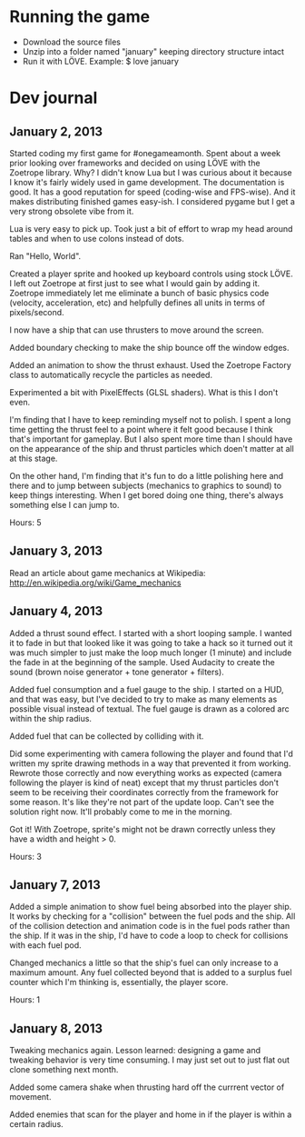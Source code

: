 # Running the game

- Download the source files
- Unzip into a folder named "january" keeping directory structure intact
- Run it with LÖVE. Example:
        $ love january

# Dev journal

## January 2, 2013

Started coding my first game for #onegameamonth. Spent about a week prior looking over frameworks and decided on using LÖVE with the Zoetrope library. Why? I didn't know Lua but I was curious about it because I know it's fairly widely used in game development. The documentation is good. It has a good reputation for speed (coding-wise and FPS-wise). And it makes distributing finished games easy-ish. I considered pygame but I get a very strong obsolete vibe from it.

Lua is very easy to pick up. Took just a bit of effort to wrap my head around tables and when to use colons instead of dots.

Ran "Hello, World".

Created a player sprite and hooked up keyboard controls using stock LÖVE. I left out Zoetrope at first just to see what I would gain by adding it. Zoetrope immediately let me eliminate a bunch of basic physics code (velocity, acceleration, etc) and helpfully defines all units in terms of pixels/second.

I now have a ship that can use thrusters to move around the screen.

Added boundary checking to make the ship bounce off the window edges.

Added an animation to show the thrust exhaust. Used the Zoetrope Factory class to automatically recycle the particles as needed.

Experimented a bit with PixelEffects (GLSL shaders). What is this I don't even.

I'm finding that I have to keep reminding myself not to polish. I spent a long time getting the thrust feel to a point where it felt good because I think that's important for gameplay. But I also spent more time than I should have on the appearance of the ship and thrust particles which doen't matter at all at this stage.

On the other hand, I'm finding that it's fun to do a little polishing here and there and to jump between subjects (mechanics to graphics to sound) to keep things interesting. When I get bored doing one thing, there's always something else I can jump to.

Hours: 5

## January 3, 2013

Read an article about game mechanics at Wikipedia: http://en.wikipedia.org/wiki/Game_mechanics

## January 4, 2013

Added a thrust sound effect. I started with a short looping sample. I wanted it to fade in but that looked like it was going to take a hack so it turned out it was much simpler to just make the loop much longer (1 minute) and include the fade in at the beginning of the sample. Used Audacity to create the sound (brown noise generator + tone generator + filters).

Added fuel consumption and a fuel gauge to the ship. I started on a HUD, and that was easy, but I've decided to try to make as many elements as possible visual instead of textual. The fuel gauge is drawn as a colored arc within the ship radius.

Added fuel that can be collected by colliding with it.

Did some experimenting with camera following the player and found that I'd written my sprite drawing methods in a way that prevented it from working. Rewrote those correctly and now everything works as expected (camera following the player is kind of neat) except that my thrust particles don't seem to be receiving their coordinates correctly from the framework for some reason. It's like they're not part of the update loop. Can't see the solution right now. It'll probably come to me in the morning.

Got it! With Zoetrope, sprite's might not be drawn correctly unless they have a width and height > 0.

Hours: 3

## January 7, 2013

Added a simple animation to show fuel being absorbed into the player ship. It works by checking for a "collision" between the fuel pods and the ship. All of the collision detection and animation code is in the fuel pods rather than the ship. If it was in the ship, I'd have to code a loop to check for collisions with each fuel pod.

Changed mechanics a little so that the ship's fuel can only increase to a maximum amount. Any fuel collected beyond that is added to a surplus fuel counter which I'm thinking is, essentially, the player score.

Hours: 1

## January 8, 2013

Tweaking mechanics again. Lesson learned: designing a game and tweaking behavior is very time consuming. I may just set out to just flat out clone something next month.

Added some camera shake when thrusting hard off the currrent vector of movement.

Added enemies that scan for the player and home in if the player is within a certain radius.